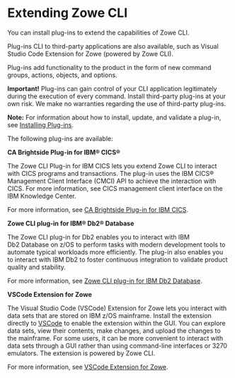 # Extending Zowe CLI

You can install plug-ins to extend the capabilities of Zowe CLI.

Plug-ins CLI to third-party applications are also available, such as Visual Studio Code Extension for Zowe (powered by Zowe CLI).

Plug-ins add functionality to the product in the form of new command groups, actions, objects, and options. 

**Important!** Plug-ins can gain control of your CLI application legitimately during the execution of every command. Install third-party plug-ins at your own risk. We make no warranties regarding the use of third-party plug-ins.

**Note:** For information about how to install, update, and validate a plug-in, see [Installing Plug-ins](cli-installplugins.md).

The following plug-ins are available:

**CA Brightside Plug-in for IBM® CICS®**

The Zowe CLI Plug-in for IBM CICS lets you extend Zowe CLI to interact with CICS programs and transactions. The plug-in uses the IBM CICS® Management Client Interface (CMCI) API to achieve the interaction with CICS. For more information, see CICS management client interface on the IBM Knowledge Center.

For more information, see [CA Brightside Plug-in for IBM CICS](cli-cicsplugin.md).

**Zowe CLI plug-in for IBM® Db2® Database**

The Zowe CLI plug-in for Db2 enables you to interact with IBM Db2 Database on z/OS to perform tasks with modern development tools to automate typical workloads more efficiently. The plug-in also enables you to interact with IBM Db2 to foster continuous integration to validate product quality and stability.

For more information, see [Zowe CLI plug-in for IBM Db2 Database](cli-db2plugin.md).

**VSCode Extension for Zowe** 

The Visual Studio Code (VSCode) Extension for Zowe lets you interact with data sets that are stored on IBM z/OS mainframe. Install the extension directly to [VSCode](https://code.visualstudio.com/) to enable the extension within the GUI. You can explore data sets, view their contents, make changes, and upload the changes to the mainframe. For some users, it can be more convenient to interact with data sets through a GUI rather than using command-line interfaces or 3270 emulators. The extension is powered by Zowe CLI.

For more information, see [VSCode Extension for Zowe](cli-vscodeplugin.md).
